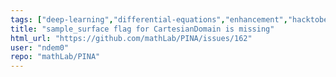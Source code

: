 ```yaml
---
tags: ["deep-learning","differential-equations","enhancement","hacktoberfest","lightining","machine-learning","modeling","neural-network","ode","pde","physics-informed","physics-informed-neural-networks","pinn","python","pytorch","v0.1"]
title: "sample_surface flag for CartesianDomain is missing"
html_url: "https://github.com/mathLab/PINA/issues/162"
user: "ndem0"
repo: "mathLab/PINA"
---
```


